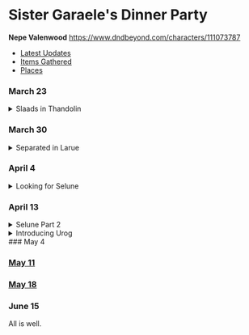 # Sister Garaele's Dinner Party

**Nepe Valenwood**  https://www.dndbeyond.com/characters/111073787

- [Latest Updates](#eof)
- [Items Gathered](https://github.com/lkemery/Nepe/blob/main/items.md#items-gathered)
- [Places](places.md)


### March 23
<details>
<summary>Slaads in Thandolin</summary>
Aspen Casted Divination with Poor Rustle and saw a battle where Nepe and Balazar almost Die.

Based on the vision we're going to appeal to Selune to help us with the upcoming battle.

We see Slaad Tracks into Thandolin. Then they turn into regular tracks size of regular men into town.
We check with Tolbin at the Stonhill in regarding the strangers. He mentions Harbon left and came back.
He is a Slaad
- !#f03c15 `#f03c15`
Outisde in Harbon Westors shed, he returns to slaad form. Casted Fireball on the Slaad and destroy the slaad.

Killed the Gray, Red and Death Slaad in Thandolin

We have a long Rest after the battle

Town is missing the tavern boy.

We take off to Silver Moon to see if we can talk/commune with Selune.

Aspen Lands on a path in trees similar to the ones in the Book Lore of Larue.

Balazar in edge of cave above the forest.

I wound up in the place where we Long rested in the Book Lore of Larue.
</details>


### March 30
<details>
<summary>Separated in Larue</summary>

```
All characters separated in Larue. 

Balazar in cave lost bag of holding, has Nepe's cloak and Aspens staff

find's Nepe's Lute
Edge of the stream, with Aspens cloak and and missing my bracelet. I find the bag of holding. I start walking back towards the Great Elm tree.

Aspen missing bracelet and cloak, she finds balazars weapons.

Killed a Berzerker and add great axe added to bag of holding

Aspen and Nepe Meet up and find Varys and Sarlel

Hen egg size garnet, amethyst, aquamarine, pink tourmaline, ...., ....

Boat Use: Shrimpkin - row open fold

Picking up crystal quarts

Small stack of uncut gems.

Took a short Rest
```
</details>


### April 4
<details>
<summary> Looking for Selune </summary>

Attacked By ghasts 

Malaar tells to leave as we land on the island
We find 600 pea sized garnets. 

We fight 

Gargoyles 
Dao 
Behir: https://www.dndbeyond.com/monsters/16804-behir
- Neep got swallowed and killed by the Behir
- saved by balazar

The bile from the Behir is good for polychrome potion.  We bottle two, great for changing your colors.  

We find the Avatar of Selune.  

We rest in the tiny hut with the Avatar. 
</details> 


### April 13 
<details> 
<summary>Selune Part 2</summary>
So Aspen went ahead with the Avatar and scouted before they left to meet up with Selune

Found a duck boat 
- "waddle" is word for forward
- "quack" word for stop
- The rudder allow for stearing

I pickup up Balazar and we go to the next room where Nepe messes with a Cloaker. 
https://www.dndbeyond.com/monsters/16826-cloaker

Balazar got hit by the brown note.  Pooped his pants 
Nepe and Balazar are frightened

Take the duck boat to an area we couldn't explore before. 

We find 4 baskalisks with a peice of the axe. Kill all 4. 

https://www.dndbeyond.com/monsters/16801-basilisk

Found the googles "Eyes of Minute Seeing".  
+advantange of investigation while examining 

After killing the Trolls under one bed: 
- greater healing potion
- quiver of 20 silvered arrows
- Gnome sized Wooden set of dentures with mother of perls. 

Under the second bed: 
- Sack of 120G 900s 
- Found other peice of axe 

Under third bed: 
- 4 gems unknown

8 bezerkers fought but 5 were enclosed in a bead of force.  (have 2 left)
https://www.dndbeyond.com/magic-items/4583-bead-of-force

- 3 Pickaxes of Force ( +2 strength modifiers )

</details> 
<details> 
### April 21 
<summary>Introducing Urog</summary>

Aspen is back with Sarel who absorbs the unicorn and turns into Selune.  

Varis explained to Selune what kind of trouble our party.   

Balazar get his axed fixed.  

Selune asks us to seal off the Underdark and put Varyis on the Throne.  

Large Half Orc Berzerker wearing Armor and has a Long Lance.  His name is Urog DaBub.  

We take a long rest.  

Varis teleports us back to Stone Hill Inn, but we travel back to Trancendor Mannor. 

We meet the Fighter Hafling Bruce who can turn into a Giant.  

However we know there are two more slaads left.  A Blue and a Green Slaads are still on the Loose.  

Falcons Hunting Lodge has a bunch of Orcs  

We are teleported to Falcons hunting lodge to help. 

We killed abunch of orcs and found out that Lord Never hired these Orcs to be apart of his army.  

Selune is trying trying to close the underdark with a Ent Tree

</details> 
### May 4 

### <a href="11May.md">May 11</a>

### <a href="18May.md">May 18</a> 

### June 15 
All is well.

<a id="eof"></a>
















